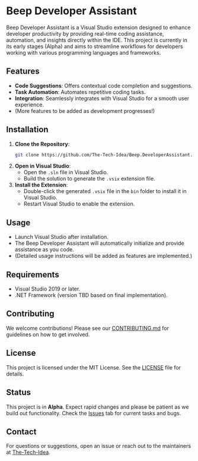 # Beep Developer Assistant

Beep Developer Assistant is a Visual Studio extension designed to enhance developer productivity by providing real-time coding assistance, automation, and insights directly within the IDE. This project is currently in its early stages (Alpha) and aims to streamline workflows for developers working with various programming languages and frameworks.

## Features
- **Code Suggestions**: Offers contextual code completion and suggestions.
- **Task Automation**: Automates repetitive coding tasks.
- **Integration**: Seamlessly integrates with Visual Studio for a smooth user experience.
- (More features to be added as development progresses!)

## Installation
1. **Clone the Repository**:
   ```bash
   git clone https://github.com/The-Tech-Idea/Beep.DeveloperAssistant.git
   ```
2. **Open in Visual Studio**:
   - Open the `.sln` file in Visual Studio.
   - Build the solution to generate the `.vsix` extension file.
3. **Install the Extension**:
   - Double-click the generated `.vsix` file in the `bin` folder to install it in Visual Studio.
   - Restart Visual Studio to enable the extension.

## Usage
- Launch Visual Studio after installation.
- The Beep Developer Assistant will automatically initialize and provide assistance as you code.
- (Detailed usage instructions will be added as features are implemented.)

## Requirements
- Visual Studio 2019 or later.
- .NET Framework (version TBD based on final implementation).

## Contributing
We welcome contributions! Please see our [CONTRIBUTING.md](CONTRIBUTING.md) for guidelines on how to get involved.

## License
This project is licensed under the MIT License. See the [LICENSE](LICENSE) file for details.

## Status
This project is in **Alpha**. Expect rapid changes and please be patient as we build out functionality. Check the [Issues](https://github.com/The-Tech-Idea/Beep.DeveloperAssistant/issues) tab for current tasks and bugs.

## Contact
For questions or suggestions, open an issue or reach out to the maintainers at [The-Tech-Idea](https://github.com/The-Tech-Idea).
